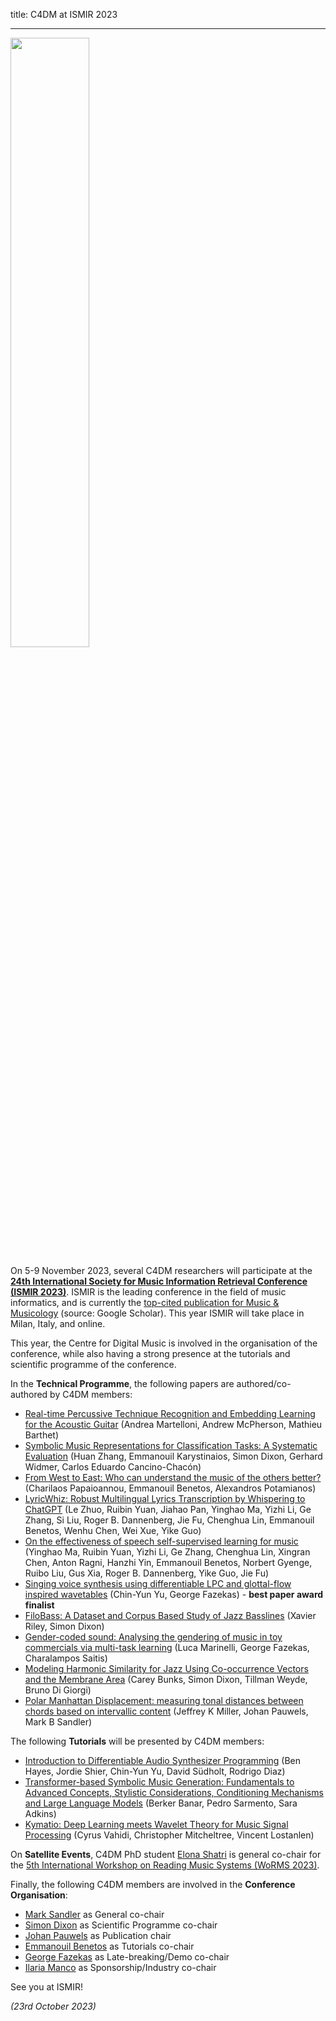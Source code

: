 title: C4DM at ISMIR 2023

-------------------

<p><img src="/news/images/ismir2023logo.png" width="50%" /></p>

On 5-9 November 2023, several C4DM researchers will participate at the <b>[24th International Society for Music Information Retrieval Conference (ISMIR 2023)](https://ismir2023.ismir.net/)</b>. ISMIR is the leading conference in the field of music informatics, and is currently the [top-cited publication for Music & Musicology](https://scholar.google.com/citations?view_op=top_venues&hl=en&vq=hum_musicmusicology) (source: Google Scholar). This year ISMIR will take place in Milan, Italy, and online.

This year, the Centre for Digital Music is involved in the organisation of the conference, while also having a strong presence at the tutorials and scientific programme of the conference.

In the <b>Technical Programme</b>, the following papers are authored/co-authored by C4DM members:

* [Real-time Percussive Technique Recognition and Embedding Learning for the Acoustic Guitar](https://qmro.qmul.ac.uk/xmlui/handle/123456789/89568) (Andrea Martelloni, Andrew McPherson, Mathieu Barthet)
* [Symbolic Music Representations for Classification Tasks: A Systematic Evaluation](https://qmro.qmul.ac.uk/xmlui/handle/123456789/89964) (Huan Zhang, Emmanouil Karystinaios, Simon Dixon, Gerhard Widmer, Carlos Eduardo Cancino-Chacón)
* [From West to East: Who can understand the music of the others better?](https://qmro.qmul.ac.uk/xmlui/handle/123456789/89661) (Charilaos Papaioannou, Emmanouil Benetos, Alexandros Potamianos)
* [LyricWhiz: Robust Multilingual Lyrics Transcription by Whispering to ChatGPT](https://qmro.qmul.ac.uk/xmlui/handle/123456789/90411) (Le Zhuo, Ruibin Yuan, Jiahao Pan, Yinghao Ma, Yizhi Li, Ge Zhang, Si Liu, Roger B. Dannenberg, Jie Fu, Chenghua Lin, Emmanouil Benetos, Wenhu Chen, Wei Xue, Yike Guo)
* [On the effectiveness of speech self-supervised learning for music](https://qmro.qmul.ac.uk/xmlui/handle/123456789/90410) (Yinghao Ma, Ruibin Yuan, Yizhi Li, Ge Zhang, Chenghua Lin, Xingran Chen, Anton Ragni, Hanzhi Yin, Emmanouil Benetos, Norbert Gyenge, Ruibo Liu, Gus Xia, Roger B. Dannenberg, Yike Guo, Jie Fu)
* [Singing voice synthesis using differentiable LPC and glottal-flow inspired wavetables](https://qmro.qmul.ac.uk/xmlui/handle/123456789/90408) (Chin-Yun Yu, George Fazekas) - <b>best paper award finalist</b>
* [FiloBass: A Dataset and Corpus Based Study of Jazz Basslines](https://qmro.qmul.ac.uk/xmlui/handle/123456789/91033) (Xavier Riley, Simon Dixon)
* [Gender-coded sound: Analysing the gendering of music in toy commercials via multi-task learning](https://qmro.qmul.ac.uk/xmlui/handle/123456789/91180) (Luca Marinelli, George Fazekas, Charalampos Saitis)
* [Modeling Harmonic Similarity for Jazz Using Co-occurrence Vectors and the Membrane Area](https://qmro.qmul.ac.uk/xmlui/handle/123456789/90562) (Carey Bunks, Simon Dixon, Tillman Weyde, Bruno Di Giorgi)
* [Polar Manhattan Displacement: measuring tonal distances between chords based on intervallic content](https://qmro.qmul.ac.uk/xmlui/handle/123456789/89900) (Jeffrey K Miller, Johan Pauwels, Mark B Sandler)

The following <b>Tutorials</b> will be presented by C4DM members:

* [Introduction to Differentiable Audio Synthesizer Programming](https://ismir2023.ismir.net/tutorials/#2-introduction-to-differentiable-audio-synthesizer-programming) (Ben Hayes, Jordie Shier, Chin-Yun Yu, David Südholt, Rodrigo Diaz)
* [Transformer-based Symbolic Music Generation: Fundamentals to Advanced Concepts, Stylistic Considerations, Conditioning Mechanisms and Large Language Models](https://ismir2023.ismir.net/tutorials/#3-transformer-based-symbolic-music-generation-fundamentals-to-advanced-concepts-stylistic-considerations-conditioning-mechanisms-and-large-language-models) (Berker Banar, Pedro Sarmento, Sara Adkins)
* [Kymatio: Deep Learning meets Wavelet Theory for Music Signal Processing](https://ismir2023.ismir.net/tutorials/#6-kymatio-deep-learning-meets-wavelet-theory-for-music-signal-processing) (Cyrus Vahidi, Christopher Mitcheltree, Vincent Lostanlen)

On <b>Satellite Events</b>, C4DM PhD student [Elona Shatri](https://elonashatri.github.io/) is general co-chair for the [5th International Workshop on Reading Music Systems (WoRMS 2023)](https://sites.google.com/view/worms2023/).

Finally, the following C4DM members are involved in the <b>Conference Organisation</b>:

* [Mark Sandler](http://eecs.qmul.ac.uk/people/profiles/sandlermark.html) as General co-chair
* [Simon Dixon](http://www.eecs.qmul.ac.uk/~simond/) as Scientific Programme co-chair
* [Johan Pauwels](http://eecs.qmul.ac.uk/people/profiles/pauwelsjohan.html) as Publication chair
* [Emmanouil Benetos](http://www.eecs.qmul.ac.uk/~emmanouilb/) as Tutorials co-chair
* [George Fazekas](http://www.eecs.qmul.ac.uk/~gyorgyf/) as Late-breaking/Demo co-chair
* [Ilaria Manco](https://ilariamanco.com/) as Sponsorship/Industry co-chair

See you at ISMIR!

<i>(23rd October 2023)</i> 
